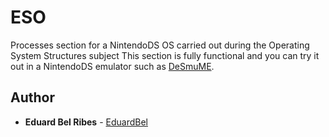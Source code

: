 # ESO
Processes section for a NintendoDS OS carried out during the Operating System Structures subject
This section is fully functional and you can try it out in a NintendoDS emulator such as [DeSmuME](https://desmume.org).
## Author

* **Eduard Bel Ribes** - [EduardBel](https://github.com/EduardBel)

